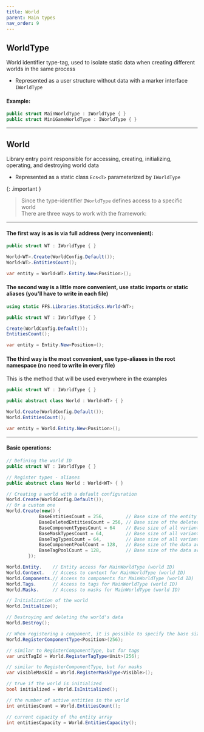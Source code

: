 ```yaml
---
title: World
parent: Main types
nav_order: 9
---
```


## WorldType
World identifier type-tag, used to isolate static data when creating different worlds in the same process
- Represented as a user structure without data with a marker interface `IWorldType`

#### Example:
```c#
public struct MainWorldType : IWorldType { }
public struct MiniGameWorldType : IWorldType { }
```
___


## World
Library entry point responsible for accessing, creating, initializing, operating, and destroying world data
- Represented as a static class `Ecs<T>` parameterized by `IWorldType`

{: .important }
> Since the type-identifier `IWorldType` defines access to a specific world   
> There are three ways to work with the framework:

___

#### The first way is as is via full address (very inconvenient):
```c#
public struct WT : IWorldType { }

World<WT>.Create(WorldConfig.Default());
World<WT>.EntitiesCount();

var entity = World<WT>.Entity.New<Position>();
```

#### The second way is a little more convenient, use static imports or static aliases (you'll have to write in each file)
```c#
using static FFS.Libraries.StaticEcs.World<WT>;

public struct WT : IWorldType { }

Create(WorldConfig.Default());
EntitiesCount();

var entity = Entity.New<Position>();
```

#### The third way is the most convenient, use type-aliases in the root namespace (no need to write in every file)
This is the method that will be used everywhere in the examples
```c#
public struct WT : IWorldType { }

public abstract class World : World<WT> { }

World.Create(WorldConfig.Default());
World.EntitiesCount();

var entity = World.Entity.New<Position>();
```

___

#### Basic operations:
```c#
// Defining the world ID
public struct WT : IWorldType { }

// Register types - aliases
public abstract class World : World<WT> { }

// Creating a world with a default configuration
World.Create(WorldConfig.Default());
// Or a custom one
World.Create(new() {
            BaseEntitiesCount = 256,        // Base size of the entity array when creating a world
            BaseDeletedEntitiesCount = 256, // Base size of the deleted entity array when creating a world
            BaseComponentTypesCount = 64    // Base size of all variants of component types (number of pools for each type)
            BaseMaskTypesCount = 64,        // Base size of all variants of mask types (number of pools for each type)
            BaseTagTypesCount = 64,         // Base size of all variants of tags types (number of pools for each type)
            BaseComponentPoolCount = 128,   // Base size of the data array of components of a certain type (can be overridden for a specific type by explicit registration)
            BaseTagPoolCount = 128,         // Base size of the data array of tags of a certain type (can be overridden for a specific type by explicit registration)
        });

World.Entity.    // Entity access for MainWorldType (world ID)
World.Context.   // Access to context for MainWorldType (world ID)
World.Components.// Access to components for MainWorldType (world ID)
World.Tags.      // Access to tags for MainWorldType (world ID)
World.Masks.     // Access to masks for MainWorldType (world ID)

// Initialization of the world
World.Initialize();

// Destroying and deleting the world's data
World.Destroy();

// When registering a component, it is possible to specify the base size of the data array of components of this type
World.RegisterComponentType<Position>(256);

// similar to RegisterComponentType, but for tags
var unitTagId = World.RegisterTagType<Unit>(256);

// similar to RegisterComponentType, but for masks
var visibleMaskId = World.RegisterMaskType<Visible>();

// true if the world is initialized
bool initialized = World.IsInitialized();

// the number of active entities in the world
int entitiesCount = World.EntitiesCount();

// current capacity of the entity array
int entitiesCapacity = World.EntitiesCapacity();
```